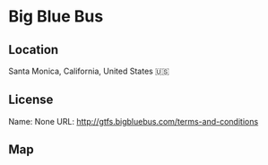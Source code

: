 # Big Blue Bus
    
## Location

Santa Monica, California, United States 🇺🇸

## License

Name: None
URL: http://gtfs.bigbluebus.com/terms-and-conditions

## Map

<WorldMap topic="public-transport/rtfs-rt/Big_Blue_Bus/vehicle_positions/#" />
